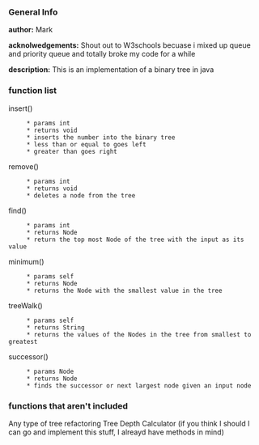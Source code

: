### **General Info** ###
**author:** Mark

**acknolwedgements:** Shout out to W3schools becuase i mixed up queue and priority queue and totally broke my code for a while

**description:** This is an implementation of a binary tree in java

### **function list** ###
insert()
```
     * params int
     * returns void
     * inserts the number into the binary tree
     * less than or equal to goes left
     * greater than goes right
```


remove()
```
     * params int
     * returns void
     * deletes a node from the tree
```


find()
```
     * params int
     * returns Node
     * return the top most Node of the tree with the input as its value
```


minimum()
```
     * params self
     * returns Node
     * returns the Node with the smallest value in the tree
```


treeWalk()
```
     * params self
     * returns String
     * returns the values of the Nodes in the tree from smallest to greatest
```


successor()
```
     * params Node
     * returns Node
     * finds the successor or next largest node given an input node
```


### **functions that aren't included** ###
Any type of tree refactoring
Tree Depth Calculator
(if you think I should I can go and implement this stuff, I alreayd have methods in mind)
